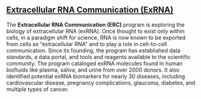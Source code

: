 ## [Extracellular RNA Communication (ExRNA)](https://exrna.org/resources/data/)

The **Extracellular RNA Communication (ERC)** program is exploring the biology of extracellular RNA (exRNA). Once thought to exist only within cells, in a paradigm shift for science, RNA is now known to be exported from cells as “extracellular RNA” and to play a role in cell-to-cell communication. Since its founding, the program has established data standards, a data portal, and tools and reagents available to the scientific community. The program cataloged exRNA molecules found in human biofluids like plasma, saliva, and urine from over 2000 donors. It also identified potential exRNA biomarkers for nearly 30 diseases, including cardiovascular disease, pregnancy complications, glaucoma, diabetes, and multiple types of cancer.